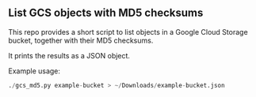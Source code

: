 ## List GCS objects with MD5 checksums

This repo provides a short script to list objects in a Google Cloud Storage bucket,
together with their MD5 checksums.

It prints the results as a JSON object.

Example usage:
```py
./gcs_md5.py example-bucket > ~/Downloads/example-bucket.json
```
